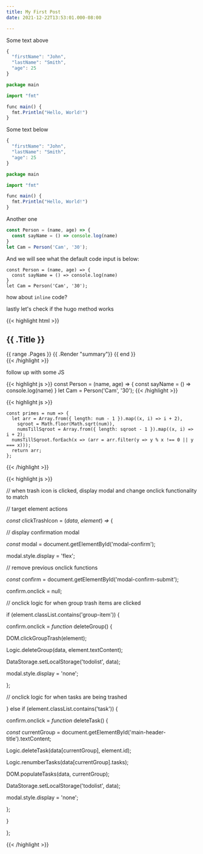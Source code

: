 ```yaml
---
title: My First Post
date: 2021-12-22T13:53:01.000-08:00

---
```

Some text above

```js
{
  "firstName": "John",
  "lastName": "Smith",
  "age": 25
}

package main

import "fmt"

func main() {
  fmt.Println("Hello, World!")
}
```

Some text below

```js
{
  "firstName": "John",
  "lastName": "Smith",
  "age": 25
}

package main

import "fmt"

func main() {
  fmt.Println("Hello, World!")
}
```

Another one

```js
const Person = (name, age) => {
  const sayName = () => console.log(name)
}
let Cam = Person('Cam', '30');
```

And we will see what the default code input is below:

    const Person = (name, age) => {
      const sayName = () => console.log(name)
    }
    let Cam = Person('Cam', '30');

how about `inline` code?

lastly let's check if the hugo method works

{{< highlight html >}}
<section id="main">
<div>
<h1 id="title">{{ .Title }}</h1>
{{ range .Pages }}
{{ .Render "summary"}}
{{ end }}
</div>
</section>
{{< /highlight >}}

follow up with some JS

{{< highlight js >}}
const Person = (name, age) => {
const sayName = () => console.log(name)
}
let Cam = Person('Cam', '30');
{{< /highlight >}}

{{< highlight js >}}

    const primes = num => {
      let arr = Array.from({ length: num - 1 }).map((x, i) => i + 2),
        sqroot = Math.floor(Math.sqrt(num)),
        numsTillSqroot = Array.from({ length: sqroot - 1 }).map((x, i) => i + 2);
      numsTillSqroot.forEach(x => (arr = arr.filter(y => y % x !== 0 || y === x)));
      return arr;
    };

{{< /highlight >}}

{{< highlight js >}}

// when trash icon is clicked, display modal and change onclick functionality to match

// target element actions

_const_ clickTrashIcon = (_data_, _element_) _=>_ {

// display confirmation modal

_const_ modal = document.getElementById('modal-confirm');

 modal.style.display = 'flex';

// remove previous onclick functions

_const_ confirm = document.getElementById('modal-confirm-submit');

 confirm.onclick = null;

// onclick logic for when group trash items are clicked

if (element.classList.contains('group-item')) {

 confirm.onclick = _function_ deleteGroup() {

 DOM.clickGroupTrash(element);

 Logic.deleteGroup(data, element.textContent);

 DataStorage.setLocalStorage('todolist', data);

 modal.style.display = 'none';

 };

// onclick logic for when tasks are being trashed

 } else if (element.classList.contains('task')) {

 confirm.onclick = _function_ deleteTask() {

_const_ currentGroup = document.getElementById('main-header-title').textContent;

 Logic.deleteTask(data\[currentGroup\], element.id);

 Logic.renumberTasks(data\[currentGroup\].tasks);

 DOM.populateTasks(data, currentGroup);

 DataStorage.setLocalStorage('todolist', data);

 modal.style.display = 'none';

 };

 }

};

{{< /highlight >}}